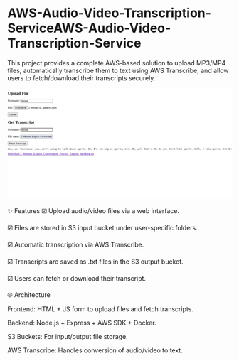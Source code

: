# AWS-Audio-Video-Transcription-ServiceAWS-Audio-Video-Transcription-Service
This project provides a complete AWS-based solution to upload MP3/MP4 files, automatically transcribe them to text using AWS Transcribe, and allow users to fetch/download their transcripts securely.


![AWS Transcribe](images/aws-transcribe.jpg "AWS Transcribe Diagram")


✨ Features
☑️ Upload audio/video files via a web interface.

☑️ Files are stored in S3 input bucket under user-specific folders.

☑️ Automatic transcription via AWS Transcribe.

☑️ Transcripts are saved as .txt files in the S3 output bucket.

☑️ Users can fetch or download their transcript.

🌐 Architecture

Frontend: HTML + JS form to upload files and fetch transcripts.

Backend: Node.js + Express + AWS SDK + Docker.

S3 Buckets: For input/output file storage.

AWS Transcribe: Handles conversion of audio/video to text.

